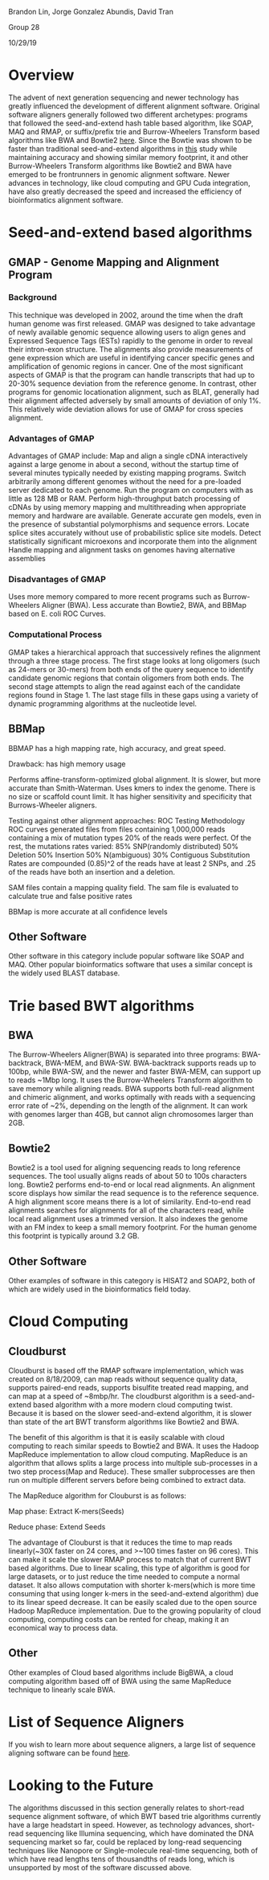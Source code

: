 
Brandon Lin, Jorge Gonzalez Abundis, David Tran

Group 28

10/29/19

# Overview
The advent of next generation sequencing and newer technology has greatly influenced the development of different alignment software. Original software aligners generally followed two different archetypes: programs that followed the seed-and-extend hash table based algorithm, like SOAP, MAQ and RMAP, or suffix/prefix trie and Burrow-Wheelers Transform based algorithms like BWA and Bowtie2 [here](https://www.ncbi.nlm.nih.gov/pmc/articles/PMC2943993/). Since the Bowtie was shown to be faster than traditional seed-and-extend algorithms in [this](https://www.ncbi.nlm.nih.gov/pmc/articles/PMC2690996/) study while maintaining accuracy and showing similar memory footprint, it and other Burrow-Wheelers Transform algorithms like Bowtie2 and BWA have emerged to be frontrunners in genomic alignment software. Newer advances in technology, like cloud computing and GPU Cuda integration, have also greatly decreased the speed and increased the efficiency of bioinformatics alignment software.

# Seed-and-extend based algorithms
## GMAP - Genome Mapping and Alignment Program 

### Background 
This technique was developed in 2002, around the time when the draft human genome 
was first released. GMAP was designed to take advantage of newly available genomic 
sequence allowing users to align genes and Expressed Sequence Tags (ESTs) rapidly to the 
genome in order to reveal their intron-exon structure. The alignments also provide 
measurements of gene expression which are useful in identifying cancer specific genes 
and amplification of genomic regions in cancer. One of the most significant aspects of 
GMAP is that the program can handle transcripts that had up to 20-30% sequence 
deviation from the reference genome. In contrast, other programs for genomic locationation alignment, such as BLAT, generally had their alignment affected adversely by small amounts of deviation of only 1%. This relatively wide deviation allows for use of GMAP for cross species alignment. 

### Advantages of GMAP
Advantages of GMAP include: 
Map and align a single cDNA interactively against a large genome in about a second, without the startup time of several minutes typically needed by existing mapping programs.
Switch arbitrarily among different genomes without the need for a pre-loaded server dedicated to each genome. 
Run the program on computers with as little as 128 MB or RAM.
Perform high-throughput batch processing of cDNAs by using memory mapping and multithreading when appropriate memory and hardware are available. 
Generate accurate gen models, even in the presence of substantial polymorphisms and sequence errors.
Locate splice sites accurately without use of probabilistic splice site models.
Detect statistically significant microexons and incorporate them into the alignment 
Handle mapping and alignment tasks on genomes having alternative assemblies 

### Disadvantages of GMAP
Uses more memory compared to more recent programs such as Burrow-Wheelers Aligner (BWA). 
Less accurate than Bowtie2, BWA, and BBMap based on E. coli ROC Curves. 

### Computational Process 
GMAP takes a hierarchical approach that successively refines the alignment through a 
three stage process. The first stage looks at long oligomers (such as 24-mers or 30-mers) from both ends of the query sequence to identify candidate genomic regions that contain oligomers from both ends. The second stage attempts to align the read against each of the candidate regions found in Stage 1. The last stage fills in these gaps using a variety of dynamic programming algorithms at the nucleotide level.


## BBMap
BBMAP has a high mapping rate, high accuracy, and great speed. 

Drawback: has high memory usage

Performs affine-transform-optimized global alignment. It is slower, but more accurate than Smith-Waterman. Uses kmers to index the genome. There is no size or scaffold count limit. It has higher sensitivity and specificity that Burrows-Wheeler aligners. 

Testing against other alignment approaches:
ROC Testing Methodology
ROC curves generated files from files containing 1,000,000 reads containing a mix of mutation types
20% of the reads were perfect. Of the rest, the mutations rates varied:
85% SNP(randomly distributed)
50% Deletion
50% Insertion 
50% N(ambiguous)
30% Contiguous Substitution 
Rates are compounded 
(0.85)^2 of the reads have at least 2 SNPs, and .25 of the reads have both an insertion and a deletion.

SAM files contain a mapping quality field. The sam file is evaluated to calculate true and false positive rates 

BBMap is more accurate at all confidence levels

## Other Software
Other software in this category include popular software like SOAP and MAQ. Other popular bioinformatics software that uses a similar concept is the widely used BLAST database.

# Trie based BWT algorithms
## BWA

 The Burrow-Wheelers Aligner(BWA) is separated into three programs: BWA-backtrack, BWA-MEM, and BWA-SW. BWA-backtrack supports reads up to 100bp, while BWA-SW, and the newer and faster BWA-MEM, can support up to reads ~1Mbp long. It uses the Burrow-Wheelers Transform algorithm to save memory while aligning reads. BWA supports both full-read alignment and chimeric alignment, and works optimally with reads with a sequencing error rate of ~2%, depending on the length of the alignment. It can work with genomes larger than 4GB, but cannot align chromosomes larger than 2GB. 
 
## Bowtie2

Bowtie2 is a tool used for aligning sequencing reads to long reference sequences. The tool usually aligns reads of about 50 to 100s characters long. Bowtie2 performs end-to-end or local read alignments. An alignment score displays how similar the read sequence is to the reference sequence. A high alignment score means there is a lot of similarity. End-to-end read alignments searches for alignments for all of the characters read, while local read alignment uses a trimmed version. It also indexes the genome with an FM index to keep a small memory footprint. For the human genome this footprint is typically around 3.2 GB.  

## Other Software

Other examples of software in this category is HISAT2 and SOAP2, both of which are widely used in the bioinformatics field today.


# Cloud Computing

## Cloudburst

Cloudburst is based off the RMAP software implementation, which was created on 8/18/2009, can map reads without sequence quality data, supports paired-end reads, supports bisulfite treated read mapping, and can map at a speed of ~8mbp/hr. The cloudburst algorithm is a seed-and-extend based algorithm with a more modern cloud computing twist. Because it is based on the slower seed-and-extend algorithm, it is slower than state of the art BWT transform algorithms like Bowtie2 and BWA.

The benefit of this algorithm is that it is easily scalable with cloud computing to reach similar speeds to Bowtie2 and BWA. It uses the Hadoop MapReduce implementation to allow cloud computing. MapReduce is an algorithm that allows splits a large process into multiple sub-processes in a two step process(Map and Reduce). These smaller subprocesses are then run on multiple different servers before being combined to extract data.

The MapReduce algorithm for Clouburst is as follows:

Map phase: Extract K-mers(Seeds)

Reduce phase: Extend Seeds

The advantage of Clouburst is that it reduces the time to map reads linearly(~30X faster on 24 cores, and >~100 times faster on 96 cores). This can make it scale the slower RMAP process to match that of current BWT based algorithms. Due to linear scaling, this type of algorithm is good for large datasets, or to just reduce the time needed to compute a normal dataset. It also allows computation with shorter k-mers(which is more time consuming that using longer k-mers in the seed-and-extend algorithm) due to its linear speed decrease. It can be easily scaled due to the open source Hadoop MapReduce implementation. Due to the growing popularity of cloud computing, computing costs can be rented for cheap, making it an economical way to process data.

## Other
Other examples of Cloud based algorithms include BigBWA, a cloud computing algorithm based off of BWA using the same MapReduce technique to linearly scale BWA.

# List of Sequence Aligners
If you wish to learn more about sequence aligners, a large list of sequence aligning software can be found [here](https://en.wikipedia.org/wiki/List_of_sequence_alignment_software#Short-read_sequence_alignment).

# Looking to the Future
The algorithms discussed in this section generally relates to short-read sequence alignment software, of which BWT based trie algorithms currently have a large headstart in speed. However, as technology advances, short-read sequencing like Illumina sequencing, which have dominated the DNA sequencing market so far, could be replaced by long-read sequencing techniques like Nanopore or Single-molecule real-time sequencing, both of which have read lengths tens of thousandths of reads long, which is unsupported by most of the software discussed above.
